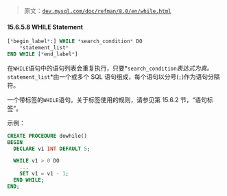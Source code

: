 > 原文：[`dev.mysql.com/doc/refman/8.0/en/while.html`](https://dev.mysql.com/doc/refman/8.0/en/while.html)

#### 15.6.5.8 WHILE Statement

```sql
[*begin_label*:] WHILE *search_condition* DO
    *statement_list*
END WHILE [*end_label*]
```

在`WHILE`语句中的语句列表会重复执行，只要*`search_condition`*表达式为真。*`statement_list`*由一个或多个 SQL 语句组成，每个语句以分号(`;`)作为语句分隔符。

一个带标签的`WHILE`语句。关于标签使用的规则，请参见第 15.6.2 节，“语句标签”。

示例：

```sql
CREATE PROCEDURE dowhile()
BEGIN
  DECLARE v1 INT DEFAULT 5;

  WHILE v1 > 0 DO
    ...
    SET v1 = v1 - 1;
  END WHILE;
END;
```
